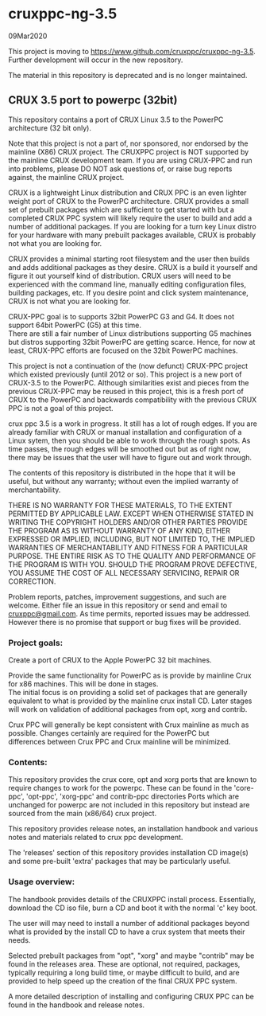 # cruxppc-ng-3.5


09Mar2020


This project is moving to https://www.github.com/cruxppc/cruxppc-ng-3.5.    Further development will occur in the new repository.   

The material in this repository is deprecated and is no longer maintained.   


## CRUX 3.5 port to powerpc (32bit)

  This repository contains a port of CRUX Linux 3.5 to the PowerPC architecture (32 bit only).   

  Note that this project is not a part of, nor sponsored, nor endorsed by the mainline (X86) CRUX project.  The CRUXPPC project is NOT supported by the mainline CRUX
development team.   If you are using CRUX-PPC and run into problems, please DO NOT ask questions of, or raise bug reports against, the mainline CRUX project.  

  CRUX is a lightweight Linux distribution and CRUX PPC is an even lighter weight port of CRUX to the PowerPC architecture.   CRUX provides 
  a small set of prebuilt packages which are sufficient to get started with but a completed CRUX PPC system will likely require the user to
  build and add a number of additional packages. If you are 
  looking for a turn key Linux distro for your hardware with many prebuilt packages available, CRUX is probably not what you are looking for.   
  
  CRUX provides a minimal starting root filesystem and the user then builds and adds additional packages as they desire.   CRUX is a build it yourself and 
  figure it out yourself kind of distribution.   CRUX users will need to be experienced with the command line, manually editing configuration files,
  building packages, etc.   If you desire point and click system maintenance, CRUX is not what you are looking for.

  CRUX-PPC goal is to supports 32bit PowerPC G3 and G4.   It does not support 64bit PowerPC (G5) at this time.   
There are still a fair number of Linux distributions supporting G5 machines but distros 
supporting 32bit PowerPC are getting scarce.  Hence, for now at least, CRUX-PPC efforts are focused on the 32bit PowerPC machines.   

  This project is not a continuation of the (now defunct) CRUX-PPC project which existed previously (until 2012 or so).   This project is a 
  new port of CRUX-3.5 to the PowerPC.  Although similarities exist and pieces from the previous CRUX-PPC may be reused in this project, this is a
  fresh port of CRUX to the PowerPC and backwards compatibility with the previous CRUX PPC is not a goal of this project.

  crux ppc 3.5 is a work in progress.  It still has a lot of rough edges.
If you are already familiar with CRUX or manual installation and configuration
of a Linux sytem, then you should be able to work through the rough spots.
As time passes, the rough edges will be smoothed out but as of right now,
there may be issues that the user will have to figure out and work through.

The contents of this repository is distributed in the hope that it will 
be useful, but without any warranty; without even the implied 
warranty of merchantability.

THERE IS NO WARRANTY FOR THESE MATERIALS, TO THE EXTENT PERMITTED BY
APPLICABLE LAW. EXCEPT WHEN OTHERWISE STATED IN WRITING THE COPYRIGHT
HOLDERS AND/OR OTHER PARTIES PROVIDE THE PROGRAM AS IS WITHOUT
WARRANTY OF ANY KIND, EITHER EXPRESSED OR IMPLIED, INCLUDING, BUT NOT
LIMITED TO, THE IMPLIED WARRANTIES OF MERCHANTABILITY AND FITNESS FOR A
PARTICULAR PURPOSE. THE ENTIRE RISK AS TO THE QUALITY AND PERFORMANCE OF
THE PROGRAM IS WITH YOU. SHOULD THE PROGRAM PROVE DEFECTIVE, YOU ASSUME
THE COST OF ALL NECESSARY SERVICING, REPAIR OR CORRECTION.

Problem reports, patches, improvement suggestions, and such are welcome.   Either file an 
issue in this repository or send and email to cruxppc@gmail.com.  As time permits, reported
issues may be addressed.  However there is no promise that support or bug fixes will be
provided.


### Project goals:

   Create a port of CRUX to the Apple PowerPC 32 bit machines.   

   Provide the same functionality for PowerPC as is provide by mainline Crux for x86 machines.   This will be done in stages.   
The initial focus is on providing a solid set of packages that are generally equivalent to what is provided by the mainline crux install CD.
Later stages will work on validation of additional packages from opt, xorg and contrib.

   Crux PPC will generally be kept consistent with Crux mainline as much 
as possible.   Changes certainly are required for the PowerPC but  
differences between Crux PPC and Crux mainline will be minimized.

### Contents:

  This repository provides the crux core, opt and xorg ports that are
known to require changes to work for the powerpc.  These can be found 
in the 'core-ppc', 'opt-ppc', 'xorg-ppc' and contrib-ppc directories 
Ports which are unchanged for powerpc are not included in this repository but instead
 are sourced from the main (x86/64) crux project.

  This repository provides release notes, an installation handbook
and various notes and materials related to crux ppc development.

  The 'releases' section of this repository provides installation CD
image(s) and some pre-built 'extra' packages that may be particularly useful.


### Usage overview:


  The handbook provides details of the CRUXPPC install process.  Essentially,
  download the CD iso file, burn a CD and boot it with the normal 'c' key boot.

  The user will may need to install a number of additional packages beyond what
  is provided by the install CD to have a crux system that meets their needs.

  Selected prebuilt packages from "opt", "xorg" and maybe "contrib" 
  may be found in the releases area.   These are optional, not required,
  packages, typically requiring a long build time, or maybe difficult to build,
  and are provided to help speed up the creation of the final CRUX PPC system.

  A more detailed description of installing and configuring CRUX PPC can be
  found in the handbook and release notes.


